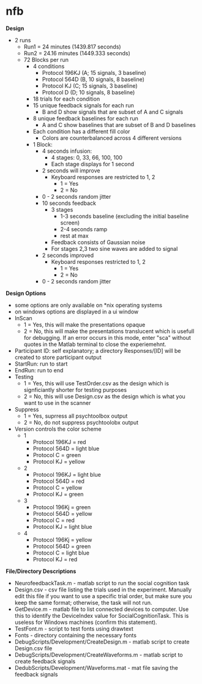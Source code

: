 # nfb

**Design**
* 2 runs
  * Run1 = 24 minutes (1439.817 seconds)
  * Run2 = 24.16 minutes (1449.333 seconds)
  * 72 Blocks per run 
    * 4 conditions
      * Protocol 196KJ (A; 15 signals, 3 baseline)
      * Protocol 564D  (B, 10 signals, 8 baseline)
      * Protocol KJ    (C; 15 signals, 3 baseline)
      * Protocol D     (D; 10 signals, 8 baseline)
    * 18 trials for each condition
    * 15 unique feedback signals for each run
      * B and D show signals that are subset of A and C signals
    * 8 unique feedback baselines for each run
      * A and C show baselines that are subset of B and D baselines
    * Each condition has a different fill color
      * Colors are counterbalanced across 4 different versions
    * 1 Block:
      * 4 seconds infusion:
        * 4 stages: 0, 33, 66, 100, 100
        * Each stage displays for 1 second
      * 2 seconds will improve
        * Keyboard responses are restricted to 1, 2
          * 1 = Yes
          * 2 = No
      * 0 - 2 seconds random jitter
      * 10 seconds feedback
        * 3 stages
          * 1-3 seconds baseline (excluding the initial baseline screen)
          * 2-4 seconds ramp
          * rest at max
        * Feedback consists of Gaussian noise
        * For stages 2,3 two sine waves are added to signal
      * 2 seconds improved
        * Keyboard responses restricted to 1, 2
          * 1 = Yes
          * 2 = No
      * 0 - 2 seconds random jitter
      
**Design Options**
* some options are only available on *nix operating systems
* on windows options are displayed in a ui window
* InScan
  * 1 = Yes, this will make the presentations opaque
  * 2 = No, this will make the presentations translucent which is usefull for debugging. If an error occurs in this mode, enter "sca" without quotes in the Matlab terminal to close the experiemehnt.
* Participant ID: self explanatory; a directory Responses/[ID] will be created to store participant output
* StartRun: run to start
* EndRun: run to end
* Testing
  * 1 = Yes, this will use TestOrder.csv as the design which is signficiantly shorter for testing purposes
  * 2 = No, this will use Design.csv as the design which is what you want to use in the scanner
* Suppress
  * 1 = Yes, suprress all psychtoolbox output
  * 2 = No, do not suppress psychtoolobx output
* Version controls the color scheme
  * 1
    * Protocol 196KJ = red
    * Protocol 564D = light blue
    * Protocol C = green
    * Protocol KJ = yellow
  * 2
    * Protocol 196KJ = light blue
    * Protocol 564D = red
    * Protocol C = yellow
    * Protocol KJ = green
  * 3
    * Protocol 196Kj = green
    * Protocol 564D = yellow
    * Protocol C = red
    * Protocol KJ = light blue
  * 4
    * Protocol 196Kj = yellow
    * Protocol 564D = green
    * Protocol C = light blue
    * Protocol KJ = red
    
**File/Directory Descriptions**
* NeurofeedbackTask.m - matlab script to run the social cognition task
* Design.csv - csv file listing the trials used in the experiment. Manually edit this file if you want to use a specific trial order, but make sure you keep the same format; otherwise, the task will not run.
* GetDevice.m - matlab file to list connected devices to computer. Use this to identify the DeviceIndex value for SocialCognitionTask. This is useless for Windows machines (confirm this statement).
* TestFont.m - script to test fonts using drawtext
* Fonts - directory containing the necessary fonts
* DebugScripts/Development/CreateDesign.m - matlab script to create Design.csv file
* DebugScripts/Development/CreateWaveforms.m - matlab script to create feedback signals
* DedubScripts/Development/Waveforms.mat - mat file saving the feedback signals
